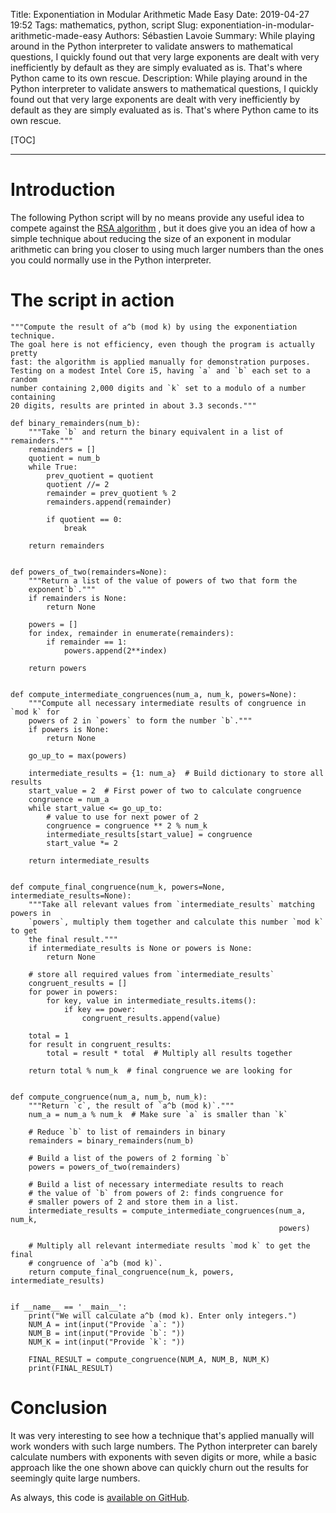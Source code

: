 Title: Exponentiation in Modular Arithmetic Made Easy
Date: 2019-04-27 19:52
Tags: mathematics, python, script
Slug: exponentiation-in-modular-arithmetic-made-easy
Authors: Sébastien Lavoie
Summary: While playing around in the Python interpreter to validate answers to mathematical questions, I quickly found out that very large exponents are dealt with very inefficiently by default as they are simply evaluated as is. That's where Python came to its own rescue.
Description: While playing around in the Python interpreter to validate answers to mathematical questions, I quickly found out that very large exponents are dealt with very inefficiently by default as they are simply evaluated as is. That's where Python came to its own rescue.

[TOC]

---

# Introduction

The following Python script will by no means provide any useful idea to
compete against the
[RSA algorithm](<https://en.wikipedia.org/wiki/RSA_(cryptosystem)>)
, but it does give you an idea of how
a simple technique about reducing the size of an exponent in modular
arithmetic can bring you closer to using much larger numbers than the
ones you could normally use in the Python interpreter.

# The script in action

```{.python}
"""Compute the result of a^b (mod k) by using the exponentiation technique.
The goal here is not efficiency, even though the program is actually pretty
fast: the algorithm is applied manually for demonstration purposes.
Testing on a modest Intel Core i5, having `a` and `b` each set to a random
number containing 2,000 digits and `k` set to a modulo of a number containing
20 digits, results are printed in about 3.3 seconds."""

def binary_remainders(num_b):
    """Take `b` and return the binary equivalent in a list of remainders."""
    remainders = []
    quotient = num_b
    while True:
        prev_quotient = quotient
        quotient //= 2
        remainder = prev_quotient % 2
        remainders.append(remainder)

        if quotient == 0:
            break

    return remainders


def powers_of_two(remainders=None):
    """Return a list of the value of powers of two that form the
    exponent`b`."""
    if remainders is None:
        return None

    powers = []
    for index, remainder in enumerate(remainders):
        if remainder == 1:
            powers.append(2**index)

    return powers


def compute_intermediate_congruences(num_a, num_k, powers=None):
    """Compute all necessary intermediate results of congruence in `mod k` for
    powers of 2 in `powers` to form the number `b`."""
    if powers is None:
        return None

    go_up_to = max(powers)

    intermediate_results = {1: num_a}  # Build dictionary to store all results
    start_value = 2  # First power of two to calculate congruence
    congruence = num_a
    while start_value <= go_up_to:
        # value to use for next power of 2
        congruence = congruence ** 2 % num_k
        intermediate_results[start_value] = congruence
        start_value *= 2

    return intermediate_results


def compute_final_congruence(num_k, powers=None, intermediate_results=None):
    """Take all relevant values from `intermediate_results` matching powers in
    `powers`, multiply them together and calculate this number `mod k` to get
    the final result."""
    if intermediate_results is None or powers is None:
        return None

    # store all required values from `intermediate_results`
    congruent_results = []
    for power in powers:
        for key, value in intermediate_results.items():
            if key == power:
                congruent_results.append(value)

    total = 1
    for result in congruent_results:
        total = result * total  # Multiply all results together

    return total % num_k  # final congruence we are looking for


def compute_congruence(num_a, num_b, num_k):
    """Return `c`, the result of `a^b (mod k)`."""
    num_a = num_a % num_k  # Make sure `a` is smaller than `k`

    # Reduce `b` to list of remainders in binary
    remainders = binary_remainders(num_b)

    # Build a list of the powers of 2 forming `b`
    powers = powers_of_two(remainders)

    # Build a list of necessary intermediate results to reach
    # the value of `b` from powers of 2: finds congruence for
    # smaller powers of 2 and store them in a list.
    intermediate_results = compute_intermediate_congruences(num_a, num_k,
                                                            powers)

    # Multiply all relevant intermediate results `mod k` to get the final
    # congruence of `a^b (mod k)`.
    return compute_final_congruence(num_k, powers, intermediate_results)


if __name__ == '__main__':
    print("We will calculate a^b (mod k). Enter only integers.")
    NUM_A = int(input("Provide `a`: "))
    NUM_B = int(input("Provide `b`: "))
    NUM_K = int(input("Provide `k`: "))

    FINAL_RESULT = compute_congruence(NUM_A, NUM_B, NUM_K)
    print(FINAL_RESULT)

```

# Conclusion

It was very interesting to see how a technique that's applied manually
will work wonders with such large numbers. The Python interpreter can
barely calculate numbers with exponents with seven digits or more, while
a basic approach like the one shown above can quickly churn out the
results for seemingly quite large numbers.

As always, this code is
[available on GitHub](https://github.com/sglavoie/code-snippets/blob/main/python/mathematics/modular_arithmetic/exponentiation_mod_k.py).
